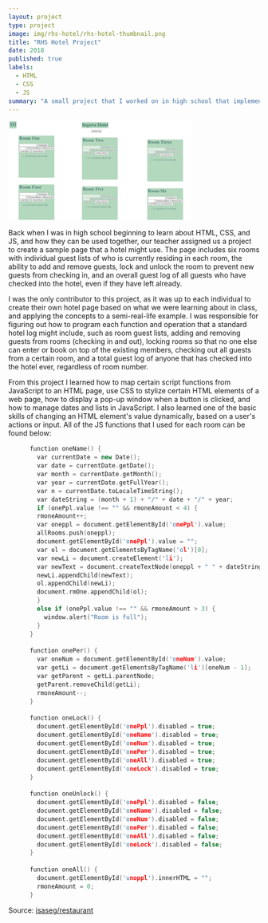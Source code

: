 ```yaml
---
layout: project
type: project
image: img/rhs-hotel/rhs-hotel-thumbnail.png
title: "RHS Hotel Project"
date: 2018
published: true
labels:
  - HTML
  - CSS
  - JS
summary: "A small project that I worked on in high school that implemented a simple page for a 6 room hotel."
---
```


<div class="text-center p-4">
  <img height="200px" src="../img/rhs-hotel/rhs-hotel.png" class="img-thumbnail" >
</div>

Back when I was in high school beginning to learn about HTML, CSS, and JS, and how they can be used together, our teacher assigned us a project to create a sample page that a hotel might use. The page includes six rooms with individual guest lists of who is currently residing in each room, the ability to add and remove guests, lock and unlock the room to prevent new guests from checking in, and an overall guest log of all guests who have checked into the hotel, even if they have left already.

I was the only contributor to this project, as it was up to each individual to create their own hotel page based on what we were learning about in class, and applying the concepts to a semi-real-life example. I was responsible for figuring out how to program each function and operation that a standard hotel log might include, such as room guest lists, adding and removing guests from rooms (checking in and out), locking rooms so that no one else can enter or book on top of the existing members, checking out all guests from a certain room, and a total guest log of anyone that has checked into the hotel ever, regardless of room number.

From this project I learned how to map certain script functions from JavaScript to an HTML page, use CSS to stylize certain HTML elements of a web page, how to display a pop-up window when a button is clicked, and how to manage dates and lists in JavaScript. I also learned one of the basic skills of changing an HTML element's value dynamically, based on a user's actions or input. All of the JS functions that I used for each room can be found below: 

```cpp
      function oneName() {
        var currentDate = new Date();
        var date = currentDate.getDate();
        var month = currentDate.getMonth();
        var year = currentDate.getFullYear();
        var n = currentDate.toLocaleTimeString();
        var dateString = (month + 1) + "/" + date + "/" + year;
        if (onePpl.value !== "" && rmoneAmount < 4) {
        rmoneAmount++;
        var oneppl = document.getElementById('onePpl').value;
        allRooms.push(oneppl);
        document.getElementById('onePpl').value = "";
        var ol = document.getElementsByTagName('ol')[0];
        var newLi = document.createElement('li');
        var newText = document.createTextNode(oneppl + " " + dateString + " " + n);
        newLi.appendChild(newText);
        ol.appendChild(newLi);
        document.rmOne.appendChild(ol);
        }
        else if (onePpl.value !== "" && rmoneAmount > 3) {
          window.alert("Room is full");
        }
      }
      
      function onePer() {
        var oneNum = document.getElementById('oneNum').value;
        var getLi = document.getElementsByTagName('li')[oneNum - 1];
        var getParent = getLi.parentNode;
        getParent.removeChild(getLi);
        rmoneAmount--;
      }
      
      function oneLock() {
        document.getElementById('onePpl').disabled = true;
        document.getElementById('oneName').disabled = true;
        document.getElementById('oneNum').disabled = true;
        document.getElementById('onePer').disabled = true;
        document.getElementById('oneAll').disabled = true;
        document.getElementById('oneLock').disabled = true;
      }
      
      function oneUnlock() {
        document.getElementById('onePpl').disabled = false;
        document.getElementById('oneName').disabled = false;
        document.getElementById('oneNum').disabled = false;
        document.getElementById('onePer').disabled = false;
        document.getElementById('oneAll').disabled = false;
        document.getElementById('oneLock').disabled = false;
      }
      
      function oneAll() {
        document.getElementById('unoppl').innerHTML = "";
        rmoneAmount = 0;
      }
```

Source: <a href="https://github.com/isaseg/Restaurant-stuff">isaseg/restaurant</a>

